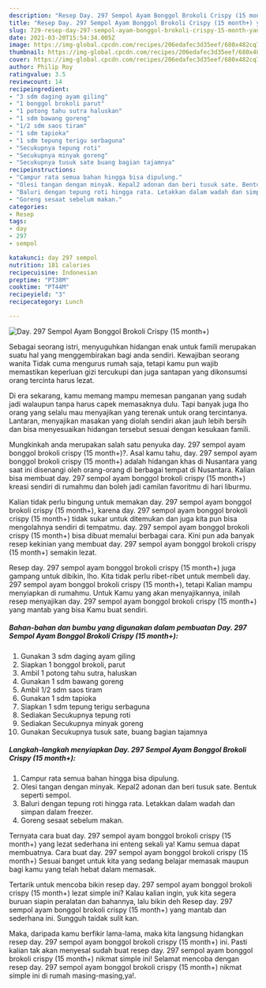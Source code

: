 ```yaml
---
description: "Resep Day. 297 Sempol Ayam Bonggol Brokoli Crispy (15 month+) yang enak Untuk Jualan"
title: "Resep Day. 297 Sempol Ayam Bonggol Brokoli Crispy (15 month+) yang enak Untuk Jualan"
slug: 729-resep-day-297-sempol-ayam-bonggol-brokoli-crispy-15-month-yang-enak-untuk-jualan
date: 2021-03-20T15:54:34.005Z
image: https://img-global.cpcdn.com/recipes/206edafec3d35eef/680x482cq70/day-297-sempol-ayam-bonggol-brokoli-crispy-15-month-foto-resep-utama.jpg
thumbnail: https://img-global.cpcdn.com/recipes/206edafec3d35eef/680x482cq70/day-297-sempol-ayam-bonggol-brokoli-crispy-15-month-foto-resep-utama.jpg
cover: https://img-global.cpcdn.com/recipes/206edafec3d35eef/680x482cq70/day-297-sempol-ayam-bonggol-brokoli-crispy-15-month-foto-resep-utama.jpg
author: Philip Roy
ratingvalue: 3.5
reviewcount: 14
recipeingredient:
- "3 sdm daging ayam giling"
- "1 bonggol brokoli parut"
- "1 potong tahu sutra haluskan"
- "1 sdm bawang goreng"
- "1/2 sdm saos tiram"
- "1 sdm tapioka"
- "1 sdm tepung terigu serbaguna"
- "Secukupnya tepung roti"
- "Secukupnya minyak goreng"
- "Secukupnya tusuk sate buang bagian tajamnya"
recipeinstructions:
- "Campur rata semua bahan hingga bisa dipulung."
- "Olesi tangan dengan minyak. Kepal2 adonan dan beri tusuk sate. Bentuk seperti sempol."
- "Baluri dengan tepung roti hingga rata. Letakkan dalam wadah dan simpan dalam freezer."
- "Goreng sesaat sebelum makan."
categories:
- Resep
tags:
- day
- 297
- sempol

katakunci: day 297 sempol 
nutrition: 181 calories
recipecuisine: Indonesian
preptime: "PT38M"
cooktime: "PT44M"
recipeyield: "3"
recipecategory: Lunch

---
```



![Day. 297 Sempol Ayam Bonggol Brokoli Crispy (15 month+)](https://img-global.cpcdn.com/recipes/206edafec3d35eef/680x482cq70/day-297-sempol-ayam-bonggol-brokoli-crispy-15-month-foto-resep-utama.jpg)

Sebagai seorang istri, menyuguhkan hidangan enak untuk famili merupakan suatu hal yang menggembirakan bagi anda sendiri. Kewajiban seorang  wanita Tidak cuma mengurus rumah saja, tetapi kamu pun wajib memastikan keperluan gizi tercukupi dan juga santapan yang dikonsumsi orang tercinta harus lezat.

Di era  sekarang, kamu memang mampu memesan panganan yang sudah jadi walaupun tanpa harus capek memasaknya dulu. Tapi banyak juga lho orang yang selalu mau menyajikan yang terenak untuk orang tercintanya. Lantaran, menyajikan masakan yang diolah sendiri akan jauh lebih bersih dan bisa menyesuaikan hidangan tersebut sesuai dengan kesukaan famili. 



Mungkinkah anda merupakan salah satu penyuka day. 297 sempol ayam bonggol brokoli crispy (15 month+)?. Asal kamu tahu, day. 297 sempol ayam bonggol brokoli crispy (15 month+) adalah hidangan khas di Nusantara yang saat ini disenangi oleh orang-orang di berbagai tempat di Nusantara. Kalian bisa membuat day. 297 sempol ayam bonggol brokoli crispy (15 month+) kreasi sendiri di rumahmu dan boleh jadi camilan favoritmu di hari liburmu.

Kalian tidak perlu bingung untuk memakan day. 297 sempol ayam bonggol brokoli crispy (15 month+), karena day. 297 sempol ayam bonggol brokoli crispy (15 month+) tidak sukar untuk ditemukan dan juga kita pun bisa mengolahnya sendiri di tempatmu. day. 297 sempol ayam bonggol brokoli crispy (15 month+) bisa dibuat memalui berbagai cara. Kini pun ada banyak resep kekinian yang membuat day. 297 sempol ayam bonggol brokoli crispy (15 month+) semakin lezat.

Resep day. 297 sempol ayam bonggol brokoli crispy (15 month+) juga gampang untuk dibikin, lho. Kita tidak perlu ribet-ribet untuk membeli day. 297 sempol ayam bonggol brokoli crispy (15 month+), tetapi Kalian mampu menyiapkan di rumahmu. Untuk Kamu yang akan menyajikannya, inilah resep menyajikan day. 297 sempol ayam bonggol brokoli crispy (15 month+) yang mantab yang bisa Kamu buat sendiri.

<!--inarticleads1-->

##### Bahan-bahan dan bumbu yang digunakan dalam pembuatan Day. 297 Sempol Ayam Bonggol Brokoli Crispy (15 month+):

1. Gunakan 3 sdm daging ayam giling
1. Siapkan 1 bonggol brokoli, parut
1. Ambil 1 potong tahu sutra, haluskan
1. Gunakan 1 sdm bawang goreng
1. Ambil 1/2 sdm saos tiram
1. Gunakan 1 sdm tapioka
1. Siapkan 1 sdm tepung terigu serbaguna
1. Sediakan Secukupnya tepung roti
1. Sediakan Secukupnya minyak goreng
1. Gunakan Secukupnya tusuk sate, buang bagian tajamnya




<!--inarticleads2-->

##### Langkah-langkah menyiapkan Day. 297 Sempol Ayam Bonggol Brokoli Crispy (15 month+):

1. Campur rata semua bahan hingga bisa dipulung.
1. Olesi tangan dengan minyak. Kepal2 adonan dan beri tusuk sate. Bentuk seperti sempol.
1. Baluri dengan tepung roti hingga rata. Letakkan dalam wadah dan simpan dalam freezer.
1. Goreng sesaat sebelum makan.




Ternyata cara buat day. 297 sempol ayam bonggol brokoli crispy (15 month+) yang lezat sederhana ini enteng sekali ya! Kamu semua dapat membuatnya. Cara buat day. 297 sempol ayam bonggol brokoli crispy (15 month+) Sesuai banget untuk kita yang sedang belajar memasak maupun bagi kamu yang telah hebat dalam memasak.

Tertarik untuk mencoba bikin resep day. 297 sempol ayam bonggol brokoli crispy (15 month+) lezat simple ini? Kalau kalian ingin, yuk kita segera buruan siapin peralatan dan bahannya, lalu bikin deh Resep day. 297 sempol ayam bonggol brokoli crispy (15 month+) yang mantab dan sederhana ini. Sungguh taidak sulit kan. 

Maka, daripada kamu berfikir lama-lama, maka kita langsung hidangkan resep day. 297 sempol ayam bonggol brokoli crispy (15 month+) ini. Pasti kalian tak akan menyesal sudah buat resep day. 297 sempol ayam bonggol brokoli crispy (15 month+) nikmat simple ini! Selamat mencoba dengan resep day. 297 sempol ayam bonggol brokoli crispy (15 month+) nikmat simple ini di rumah masing-masing,ya!.

